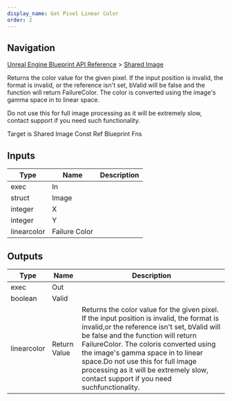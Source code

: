 ```yaml
---
display_name: Get Pixel Linear Color
order: 2
---
```

## Navigation

[Unreal Engine Blueprint API Reference](https://dev.epicgames.com/documentation/en-us/unreal-engine/BlueprintAPI) > [Shared Image](https://dev.epicgames.com/documentation/en-us/unreal-engine/BlueprintAPI/SharedImage)

Returns the color value for the given pixel. If the input position is invalid, the format is invalid,
or the reference isn't set, bValid will be false and the function will return FailureColor. The color
is converted using the image's gamma space in to linear space.

Do not use this for full image processing as it will be extremely slow, contact support if you need such
functionality.

Target is Shared Image Const Ref Blueprint Fns

## Inputs

| Type | Name | Description |
| --- | --- | --- |
| exec | In |  |
| struct | Image |  |
| integer | X |  |
| integer | Y |  |
| linearcolor | Failure Color |  |

## Outputs

| Type | Name | Description |
| --- | --- | --- |
| exec | Out |  |
| boolean | Valid |  |
| linearcolor | Return Value | Returns the color value for the given pixel. If the input position is invalid, the format is invalid,or the reference isn't set, bValid will be false and the function will return FailureColor. The coloris converted using the image's gamma space in to linear space.Do not use this for full image processing as it will be extremely slow, contact support if you need suchfunctionality. |
